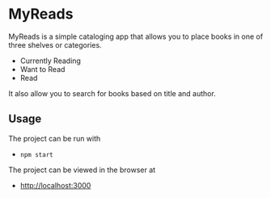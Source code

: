 # MyReads

MyReads is a simple cataloging app that allows you to place books in one of three shelves or categories.

- Currently Reading
- Want to Read
- Read

It also allow you to search for books based on title and author.


## Usage

The project can be run with

- `npm start`

The project can be viewed in the browser at

- [http://localhost:3000](http://localhost:3000)
